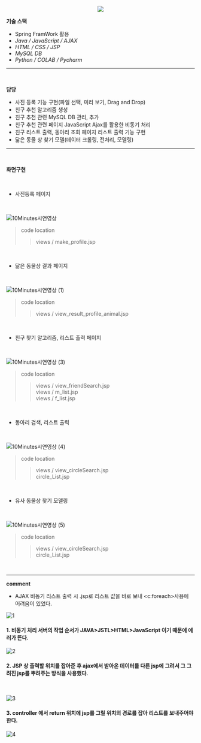 
<!-- head -->
<p align="center">
  <img src="https://capsule-render.vercel.app/api?type=waving&color=auto&height=200&section=header&text=청년&nbsp;사회성&nbsp;증대를&nbsp;위한&nbsp;모임&nbsp;추천&nbsp;서비스&fontSize=42" />
</p>

<!-- body -->

**기술 스택**
- Spring FramWork 활용
- *Java / JavaScript / AJAX*
- *HTML / CSS / JSP*
- *MySQL DB*
- *Python / COLAB / Pycharm*
  


---
<br/>

  **담당**

- 사진 등록 기능 구현(파일 선택, 미리 보기, Drag and Drop)
- 친구 추천 알고리즘 생성
- 친구 추천 관련 MySQL DB 관리,  추가
- 친구 추천 관련 페이지  JavaScript Ajax를 활용한 비동기 처리
- 친구 리스트 출력, 동아리 조회 페이지 리스트 출력 기능 구현
- 닮은 동물 상 찾기 모델(데이터 크롤링, 전처리, 모델링)

 --- 

<br/>

  **화면구현**
  
<br/>

- 사진등록 페이지
<br/>

![10Minutes시연영상](https://github.com/jeonggyohoon/Spring-AJAX-10MINUTES/assets/133930245/a260a05b-2fc5-4f07-b0cc-89fba82cbb39)

> code location
>> views / make_profile.jsp  
<br/>

- 닮은 동물상 결과 페이지
<br/>

![10Minutes시연영상 (1)](https://github.com/jeonggyohoon/Spring-AJAX-10MINUTES/assets/133930245/4ee9d20d-e14c-43bc-b6c4-71af3c682ae0)

> code location
>> views / view_result_profile_animal.jsp 
<br/>

- 친구 찾기 알고리즘, 리스트 출력 페이지
<br/>

![10Minutes시연영상 (3)](https://github.com/jeonggyohoon/Spring-AJAX-10MINUTES/assets/133930245/ac342945-3c3e-4803-b412-7f237fe8c97f)

> code location
>> views / view_friendSearch.jsp<br/>
>> views / m_list.jsp<br/>
>> views / f_list.jsp
<br/>

- 동아리 검색, 리스트 출력
<br/>

<p align="center">

![10Minutes시연영상 (4)](https://github.com/jeonggyohoon/Spring-AJAX-10MINUTES/assets/133930245/3bfb2919-12ea-40f8-90c7-c29d0d89d408)

</p>

> code location
>> views / view_circleSearch.jsp<br/>
>> circle_List.jsp

<br/>

- 유사 동물상 찾기 모델링
<br/>

<p align="center">

![10Minutes시연영상 (5)](https://github.com/jeonggyohoon/MVC-pattern-imarket/assets/133930245/20e5e672-47b7-486a-9cf5-27585b39d88e)

</p>

> code location
>> views / view_circleSearch.jsp<br/>
>> circle_List.jsp

<br/>

---

**comment**

- AJAX 비동기 리스트 출력 시 .jsp로 리스트 값을 바로 보내 <c:foreach>사용에 어려움이 있었다.


![1](https://github.com/jeonggyohoon/Spring-AJAX-10MINUTES/assets/133930245/884b4479-a248-4d0e-ab7f-0a5fa6acd37d)

#### 1. 비동기 처리 서버의 작업 순서가 JAVA>JSTL>HTML>JavaScript 이기 때문에 에러가 뜬다.

![2](https://github.com/jeonggyohoon/MVC-pattern-imarket/assets/133930245/45e66edd-11ac-43ed-9368-7ccb652c8a0b)

#### 2. JSP 상 출력할 위치를 잡아준 후 ajax에서 받아온 데이터를 다른 jsp에 그려서 그 그려진 jsp를 뿌려주는 방식을 사용했다.

<br/>

![3](https://github.com/jeonggyohoon/MVC-pattern-imarket/assets/133930245/0eded7fb-cfe7-486f-ad86-173e3c82a73e)

#### 3. controller 에서 return 위치에 jsp를 그릴 위치의 경로를 잡아 리스트를 보내주어야 한다.

![4](https://github.com/jeonggyohoon/MVC-pattern-imarket/assets/133930245/8e7780de-31f0-4b6f-a755-5ba73521f764)
